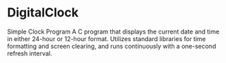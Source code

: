 # DigitalClock

Simple Clock Program
A C program that displays the current date and time in either 24-hour or 12-hour format. Utilizes standard libraries for time formatting and screen clearing, and runs continuously with a one-second refresh interval.
